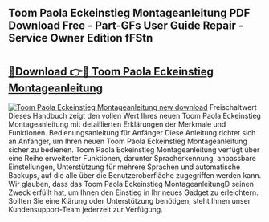 ## Toom Paola Eckeinstieg Montageanleitung PDF Download Free - Part-GFs User Guide Repair - Service Owner Edition fFStn

# <h2><a href="http://df6nq3h.blite.top/?on=Toom+Paola+Eckeinstieg+Montageanleitung">🔗Download 👉🔴 Toom Paola Eckeinstieg Montageanleitung</a></h2>

[![Toom Paola Eckeinstieg Montageanleitung new download](https://i.imgur.com/lujVjoI.png)](http://df6nq3h.blite.top/?on=Toom+Paola+Eckeinstieg+Montageanleitung)
Freischaltwert Dieses Handbuch zeigt den vollen Wert Ihres neuen Toom Paola Eckeinstieg Montageanleitung mit detaillierten Erklärungen der Merkmale und Funktionen. Bedienungsanleitung für Anfänger Diese Anleitung richtet sich an Anfänger, um Ihren neuen Toom Paola Eckeinstieg Montageanleitung sicher zu bedienen. Toom Paola Eckeinstieg Montageanleitung verfügt über eine Reihe erweiterter Funktionen, darunter Spracherkennung, anpassbare Einstellungen, Unterstützung für mehrere Sprachen und automatische Backups, auf die alle über die Benutzeroberfläche zugegriffen werden kann. Wir glauben, dass das Toom Paola Eckeinstieg MontageanleitungD seinen Zweck erfüllt hat, um Ihnen den Einstieg in Ihr neues Gadget zu erleichtern. Sollten Sie eine Klärung oder Unterstützung benötigen, steht Ihnen unser Kundensupport-Team jederzeit zur Verfügung.
